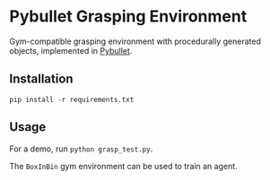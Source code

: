 # Pybullet Grasping Environment

Gym-compatible grasping environment with procedurally generated objects, implemented in [Pybullet](https://pybullet.org/wordpress/). 

## Installation
`pip install -r requirements.txt`

## Usage
For a demo, run `python grasp_test.py`.

The `BoxInBin` gym environment can be used to train an agent.
